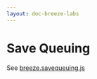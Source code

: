 ```yaml
---
layout: doc-breeze-labs
---
```

# Save Queuing

See [breeze.savequeuing.js](https://github.com/Breeze/breeze.js.labs/blob/master/breeze.savequeuing.js)